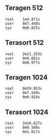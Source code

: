 
## Teragen 512
```
real    1m4.871s
user    0m7.440s
sys     0m0.825s
```

## Terasort 512
```
real    2m21.353s
user    0m9.661s
sys     0m0.977s
```


## Teragen 1024
```
real    0m59.953s
user    0m7.549s
sys     0m0.924s
```

## Terasort 1024
```
real    2m26.627s
user    0m9.580s
sys     0m1.017s
```


